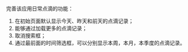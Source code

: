 完善该应用日常点滴的功能：
1. 在初始页面默认显示今天、昨天和前天的点滴记录；
2. 能够通过加载更多的点滴记录；
3. 取消搜索框；
4. 通过最前面的时间筛选框，可以分别显示本周，本月，本季度的点滴记录。